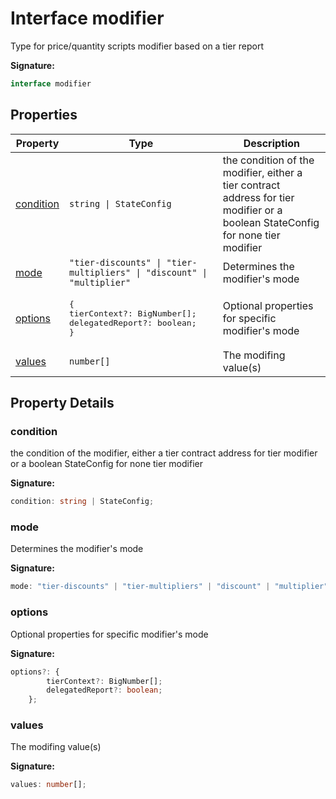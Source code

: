 
# Interface modifier

Type for price/quantity scripts modifier based on a tier report

<b>Signature:</b>

```typescript
interface modifier 
```

## Properties

|  Property | Type | Description |
|  --- | --- | --- |
|  [condition](./modifier.md#condition-property) | `string \| StateConfig` | the condition of the modifier, either a tier contract address for tier modifier or a boolean StateConfig for none tier modifier |
|  [mode](./modifier.md#mode-property) | `"tier-discounts" \| "tier-multipliers" \| "discount" \| "multiplier"` | Determines the modifier's mode |
|  [options](./modifier.md#options-property) | <pre>{&#010;    tierContext?: BigNumber[];&#010;    delegatedReport?: boolean;&#010;}</pre> | Optional properties for specific modifier's mode |
|  [values](./modifier.md#values-property) | `number[]` | The modifing value(s) |

## Property Details

<a id="condition-property"></a>

### condition

the condition of the modifier, either a tier contract address for tier modifier or a boolean StateConfig for none tier modifier

<b>Signature:</b>

```typescript
condition: string | StateConfig;
```

<a id="mode-property"></a>

### mode

Determines the modifier's mode

<b>Signature:</b>

```typescript
mode: "tier-discounts" | "tier-multipliers" | "discount" | "multiplier";
```

<a id="options-property"></a>

### options

Optional properties for specific modifier's mode

<b>Signature:</b>

```typescript
options?: {
        tierContext?: BigNumber[];
        delegatedReport?: boolean;
    };
```

<a id="values-property"></a>

### values

The modifing value(s)

<b>Signature:</b>

```typescript
values: number[];
```
